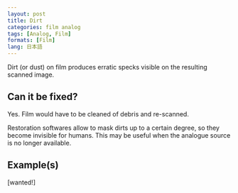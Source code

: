 ```yaml
---
layout: post
title: Dirt
categories: film analog
tags: [Analog, Film]
formats: [Film]
lang: 日本語
---
```


Dirt (or dust) on film produces erratic specks visible on the resulting scanned image.

## Can it be fixed?

Yes. Film would have to be cleaned of debris and re-scanned.

Restoration softwares allow to mask dirts up to a certain degree, so they become invisible for humans. This may be useful when the analogue source is no longer available.

## Example(s)

[wanted!]
